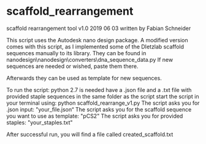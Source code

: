 # scaffold_rearrangement
scaffold rearrangement tool
v1.0
2019 06 03
written by Fabian Schneider

This script uses the Autodesk nano design package.
A modified version comes with this script, as I implemented some of the DIetzlab scaffold sequences manually to its library.
They can be found in nanodesign\nanodesign\converters\dna_sequence_data.py
If new sequences are needed or wished, paste them there.

Afterwards they can be used as template for new sequences.


To run the script:
python 2.7 is needed
have a .json file and a .txt file with provided staple sequences in the same folder as the script
start the script in your terminal using: python scaffold_rearrange_v1.py
The script asks you for .json input: "your_file.json“
The script asks you for the scaffold sequence you want to use as template: "pCS2"
The script asks you for provided staples: "your_staples.txt"

After successful run, you will find a file called created_scaffold.txt
